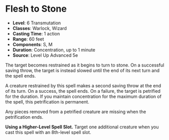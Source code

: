 # Flesh to Stone

- **Level**: 6 Transmutation
- **Classes**: Warlock, Wizard
- **Casting Time**: 1 action
- **Range**: 60 feet
- **Components**: S, M
- **Duration**: Concentration, up to 1 minute
- **Source**: Level Up Advanced 5e

The target becomes restrained as it begins to turn to stone. On a successful saving throw, the target is instead slowed until the end of its next turn and the spell ends.

A creature restrained by this spell makes a second saving throw at the end of its turn. On a success, the spell ends. On a failure, the target is petrified for the duration. If you maintain concentration for the maximum duration of the spell, this petrification is permanent.

Any pieces removed from a petrified creature are missing when the petrification ends.

**Using a Higher-Level Spell Slot.** Target one additional creature when you cast this spell with an 8th-level spell slot.
